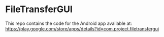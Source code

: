 # FileTransferGUI
This repo contains the code for the Android app available at:  
https://play.google.com/store/apps/details?id=com.project.filetransfergui
